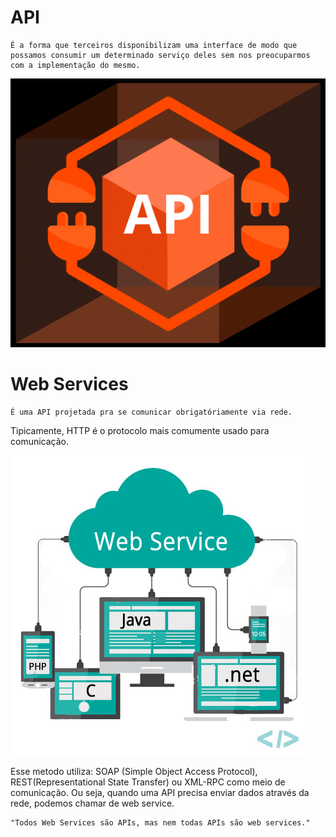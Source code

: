 # API

    É a forma que terceiros disponibilizam uma interface de modo que possamos consumir um determinado serviço deles sem nos preocuparmos com a implementação do mesmo.

![1694874252396](image/apivswebservice/1694874252396.png)

# Web Services

    É uma API projetada pra se comunicar obrigatóriamente via rede.

Tipicamente, HTTP é o protocolo mais comumente usado para comunicação.

![1694874750410](image/apivswebservice/1694874750410.png)

Esse metodo utiliza: SOAP (Simple Object Access Protocol), REST(Representational State Transfer) ou XML-RPC como meio de comunicação. Ou seja, quando uma API precisa enviar dados através da rede, podemos chamar de web service.


```
"Todos Web Services são APIs, mas nem todas APIs são web services."
```
